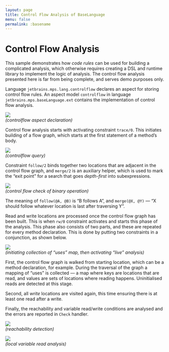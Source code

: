 ```yaml
---
layout: page
title: Control Flow Analysis of BaseLanguage
menu: false
permalink: :basename
---
```


# Control Flow Analysis

This sample demonstrates how *code rules* can be used for building a complicated analysis, which otherwise requires creating a DSL and runtime library to implement the logic of analysis. The control flow analysis presented here is far from being complete, and serves demo purposes only.  

Language `jetbrains.mps.lang.controlflow` declares an aspect for storing control flow rules. An aspect model `controlflow` in language `jetbrains.mps.baseLanguage.ext` contains the implementation of control flow analysis.

![](img/ex-cflow-aspect-450.png)  
_(controlflow aspect declaration)_

Control flow analysis starts with activating constraint `trace/0`. This initiates building of a flow graph, which starts at the first statement of a method’s body. 

![](img/ex-cflow-query-350.png)  
_(controlflow query)_

Constraint `follow/2` binds together two locations that are adjacent in the control flow graph, and `merge/2` is an auxiliary helper, which is used to mark the “exit point” for a search that goes *depth-first* into subexpressions. 

![](img/ex-cflow-binop-650.png)  
_(control flow check of binary operation)_

The meaning of `follow(@A, @B)` is “B follows A”, and `merge(@X, @Y)` — “X should follow whatever location is last after traversing Y”. 

Read and write locations are processed once the control flow graph has been built. This is when `rw/0` constraint activates and starts this phase of the analysis. This phase also consists of two parts, and these are repeated for every method declaration. This is done by putting two constraints in a conjunction, as shown below. 

![](img/ex-cflow-visitall-700.png)  
_(initiating collection of “uses” map, then activating “live” analysis)_

First, the control flow graph is walked from starting location, which can be a method declaration, for example. During the traversal of the graph a mapping of “uses” is collected — a map where keys are locations that are read, and values are sets of locations where reading happens. Uninitialised reads are detected at this stage. 

Second, all *write* locations are visited again, this time ensuring there is at least one read after a write. 

Finally, the reachability and variable read/write conditions are analysed and the errors are reported in `Check` handler. 

![](img/ex-cflow-reach-650.png)  
_(reachability detection)_

![](img/ex-cflow-localvar-700.png)  
_(local variable read analysis)_

